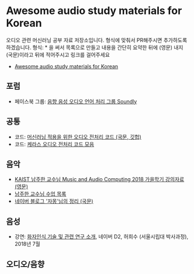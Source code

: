 # Awesome audio study materials for Korean

오디오 관련 머신러닝 공부 자료 저장소입니다. 형식에 맞춰서 PR해주시면 추가하도록 하겠습니다.
형식: * 을 써서 목록으로 만들고 내용을 간단히 요약한 뒤에 (영문) 내지 (국문)이라고 뒤에 적어주시고 링크를 걸어주세요
 * [Awesome audio study materials for Korean](https://github.com/keunwoochoi/awesome-audio-study-materials-for-korean)

## 포럼
 * 페이스북 그룹: [음향 음성 오디오 언어 처리 그룹 Soundly](https://www.facebook.com/groups/soundly/)

## 공통
 * 코드: [머신러닝 적용을 위한 오디오 전처리 코드 (국문, 깃헙)](https://github.com/scpark20/audio-preprocessing-practice?fbclid=IwAR3_Yx753Sab-E4ifDNtrZUJ1HSC_5cs-r5nQSCkKqPQP67g-EkWvJDdR1o)
 * 코드: [케라스 오디오 전처리 코드 모음](https://github.com/nuxlear/keras-audio?fbclid=IwAR1qdxWHk_T1hxScFECGdeFj7FIP20dyuwlS6mwDvv2WoLfR_PIPtTeHpvE)

## 음악
 * [KAIST 남주한 교수님 Music and Audio Computing 2018 가을학기 강의자료 (영문)](https://juhannam.github.io/ctp431/2018/?fbclid=IwAR3iObrJU2A5K3JOBqEcT-Qvf_v1Rr4E_r0fprJDUP4IJisdlH6M0U0jJts)
 * [남주한 교수님 수업 목록](http://mac.kaist.ac.kr/~juhan/teaching.html?fbclid=IwAR32Aw-1--W4F-A0jKfyDzpJa5IWvT72Qy8A9se2ZW2zoYnPTl_tZe-7kX0)
 * [네이버 블로그 '자몽'님의 정리 (국문)](http://blog.naver.com/PostList.nhn?blogId=rkdwnsdud555&from=postList&categoryNo=61)

## 음성
  * 강연: [화자인식 기술 및 관련 연구 소개](https://www.youtube.com/watch?v=HzgCnlre4EE&fbclid=IwAR00Qkgb_WG_DJCmcAUOI_dgB5_KHhhMi2a-CDOAfadhsmR6RCauwmdOkmg), 네이버 D2, 허희수 (서울시립대 박사과정), 2018년 7월

## 오디오/음향
